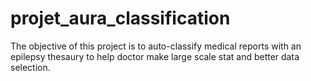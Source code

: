 # projet_aura_classification

The objective of this project is to auto-classify medical reports with an epilepsy thesaury to help doctor make large scale stat and better data selection.


